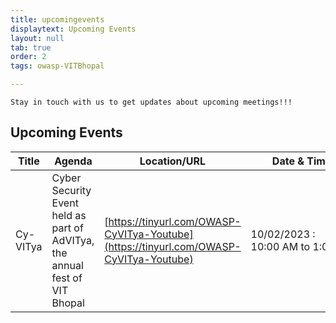 ```yaml
---
title: upcomingevents
displaytext: Upcoming Events
layout: null
tab: true
order: 2
tags: owasp-VITBhopal

---
```

```Stay in touch with us to get updates about upcoming meetings!!!```

## Upcoming Events

| Title | Agenda | Location/URL | Date & Time | Speaker
| --- | --- | --- | --- | --- |
| Cy-VITya | Cyber Security Event held as part of AdVITya, the annual fest of VIT Bhopal | [https://tinyurl.com/OWASP-CyVITya-Youtube](https://tinyurl.com/OWASP-CyVITya-Youtube) | 10/02/2023 : 10:00 AM to 1:00 PM | Urvesh Thakkar |
